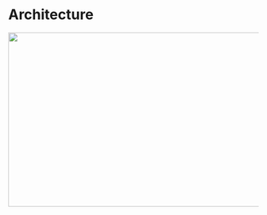 # Architecture


<p align="center">
  <img width="800" height="350" src="https://github.com/afnic/IoTRoam-Tutorial/blob/master/Images/InfraDNS.png?raw=true">
</p>


